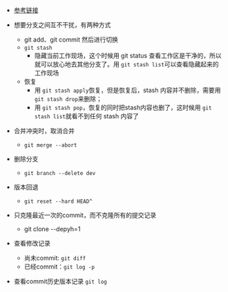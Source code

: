 - [参考链接](https://blog.csdn.net/qq_37140632/article/details/85786089?spm=1001.2101.3001.6650.1&utm_medium=distribute.pc_relevant.none-task-blog-2%7Edefault%7ECTRLIST%7ERate-1-85786089-blog-110071195.pc_relevant_antiscanv3&depth_1-utm_source=distribute.pc_relevant.none-task-blog-2%7Edefault%7ECTRLIST%7ERate-1-85786089-blog-110071195.pc_relevant_antiscanv3&utm_relevant_index=2)

- 想要分支之间互不干扰，有两种方式
  - git add、git commit 然后进行切换
  - `git stash`
    - 隐藏当前工作现场，这个时候用 git status 查看工作区是干净的，所以就可以放心地去其他分支了。用 `git stash list`可以查看隐藏起来的工作现场
  - 恢复
    - 用 `git stash apply`恢复，但是恢复后，stash 内容并不删除，需要用 `git stash drop`来删除；
    - 用 `git stash pop`，恢复的同时把stash内容也删了，这时候用 `git stash list`就看不到任何 stash 内容了



- 合并冲突时，取消合并
  - `git merge --abort`
  
- 删除分支
  - `git branch --delete dev`

- 版本回退

  - ```
    git reset --hard HEAD^
    ```

- 只克隆最近一次的commit，而不克隆所有的提交记录
  - git  clone --depyh=1
  
- 查看修改记录
  
  - 尚未commit: `git diff`
  - 已经commit：`git log -p`
  
- 查看commit历史版本记录 `git log`

